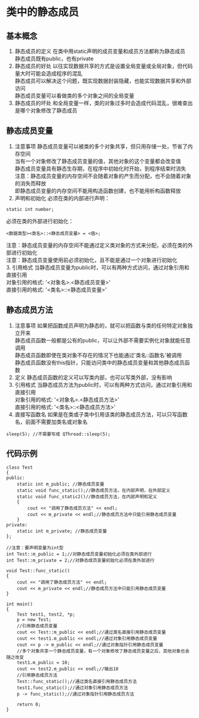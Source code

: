 # 类中的静态成员

## 基本概念
1. 静态成员的定义
在类中用static声明的成员变量和成员方法都称为静态成员  
静态成员既有public，也有private  
2. 静态成员的好处
以往实现数据共享的方式是设置全局变量或全局对象，但代码量大时可能会造成程序的混乱  
静态成员可以解决这个问题，既实现数据封装隐藏，也能实现数据共享和外部访问  
静态成员变量可以看做类的多个对象之间的全局变量  
3. 静态成员的坏处
和全局变量一样，类的对象过多时会造成代码混乱，很难查出是哪个对象修改了静态成员  


## 静态成员变量
1. 注意事项
静态成员变量可以被类的多个对象共享，但只用存储一处，节省了内存空间  
当有一个对象修改了静态成员变量的值，其他对象的这个变量都会改变值  
静态成员变量具有静态生存期，在程序中初始化时开始，到程序结束时消失  
注意：静态成员变量的内存空间不会随着对象的产生而分配，也不会随着对象的消失而释放  
即静态成员变量的内存空间不能用构造函数创建，也不能用析构函数释放  
2. 声明和初始化
必须在类的内部进行声明：  
```
static int number;
```
必须在类的外部进行初始化：  
```
<数据类型><类名>::<静态成员变量> = <值>;
```
注意：静态成员变量的内存空间不能通过定义类对象的方式来分配，必须在类的外部进行初始化  
注意：静态成员变量使用前必须初始化，且不能是通过一个对象进行初始化  
3. 引用格式
当静态成员变量为public时，可以有两种方式访问，通过对象引用和直接引用  
对象引用的格式: '<对象名>.<静态成员变量>'  
直接引用的格式: '<类名>::<静态成员变量>'  


## 静态成员方法
1. 注意事项
如果把函数成员声明为静态的，就可以把函数与类的任何特定对象独立开来  
静态成员函数一般都是公有的public，可以让外部不需要实例化对象就能任意调用  
静态成员函数即使在类对象不存在的情况下也能通过'类名::函数名'被调用  
静态成员函数没有this指针，只能访问类中的静态成员变量和其他静态成员函数  
2. 定义
静态成员函数的定义可以写类内部，也可以写类外部，没有影响  
3. 引用格式
当静态成员方法为public时，可以有两种方式访问，通过对象引用和直接引用  
对象引用的格式: '<对象名>.<静态成员方法>'  
直接引用的格式: '<类名>::<静态成员方法>'  
4. 直接写函数名
如果是在类或子类中引用该类的静态成员方法，可以只写函数名，前面不需要加类名或对象名  
```
sleep(5); //不需要写成 QThread::sleep(5);
```


## 代码示例
```
class Test
{
public:
	static int m_public; //静态成员变量
	static void func_static();//静态成员方法，在内部声明，在外部定义
	static void func_static2()//静态成员方法，在内部声明和定义
	{
		cout << "调用了静态成员方法" << endl;
		cout << m_private << endl;//静态成员方法中只能引用静态成员变量
	}
private:
	static int m_private; //静态成员变量
};

//注意：要声明变量为int型
int Test::m_public = 1;//对静态成员变量初始化必须在类外部进行
int Test::m_private = 2;//对静态成员变量初始化必须在类外部进行

void Test::func_static()
{
	cout << "调用了静态成员方法" << endl;
	cout << m_private << endl;//静态成员方法中只能引用静态成员变量
}

int main()
{
	Test test1, test2, *p;
	p = new Test;
	//引用静态成员变量
	cout << Test::m_public << endl;//通过类名直接引用静态成员变量
	cout << test1.m_public << endl;//通过对象引用静态成员变量
	cout << p -> m_public << endl;//通过对象指针引用静态成员变量
	//多个对象共享一个静态成员变量，有一个对象修改了静态成员变量之后，其他对象也会随之改变
	test1.m_public = 10;
	cout << test2.m_public << endl;//输出10
	//引用静态成员方法
	Test::func_static();//通过类名直接引用静态成员方法
	test1.func_static();//通过对象引用静态成员方法
	p -> func_static();//通过对象指针引用静态成员方法

	return 0;
}
```